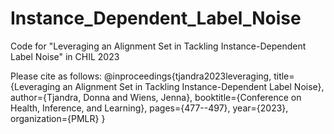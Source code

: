# Instance_Dependent_Label_Noise
Code for "Leveraging an Alignment Set in Tackling Instance-Dependent Label Noise" in CHIL 2023

Please cite as follows:
@inproceedings{tjandra2023leveraging,
  title={Leveraging an Alignment Set in Tackling Instance-Dependent Label Noise},
  author={Tjandra, Donna and Wiens, Jenna},
  booktitle={Conference on Health, Inference, and Learning},
  pages={477--497},
  year={2023},
  organization={PMLR}
}
